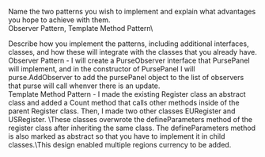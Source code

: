 Name the two patterns you wish to implement and explain what advantages you hope to achieve with them.\
Observer Pattern, Template Method Pattern\\

Describe how you implement the patterns, including additional interfaces, classes, and how these will integrate with the classes that you already have.\
Observer Pattern - I will create a PurseObserver interface that PursePanel will implement, and in the constructor of PursePanel I will purse.AddObserver to add the pursePanel object to the list of observers that purse will call whenver there is an update.\
Template Method Pattern - I made the existing Register class an abstract class and added a Count method that calls other methods inside of the parent Register class. Then, I made two other classes EURegister and USRegister. \These classes overwrote the defineParameters method of the register class after inheriting the same class. The defineParameters method is also marked as abstract so that you have to implement it in child classes.\This design enabled multiple regions currency to be added.

